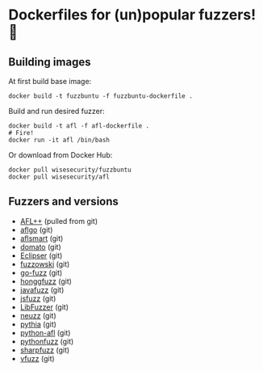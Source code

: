 # Dockerfiles for (un)popular fuzzers! 🐳

## Building images

At first build base image:

```
docker build -t fuzzbuntu -f fuzzbuntu-dockerfile .
```

Build and run desired fuzzer:

```
docker build -t afl -f afl-dockerfile .
# Fire!
docker run -it afl /bin/bash
```

Or download from Docker Hub:

```
docker pull wisesecurity/fuzzbuntu
docker pull wisesecurity/afl
```

## Fuzzers and versions

+ [AFL++](https://github.com/vanhauser-thc/AFLplusplus) (pulled from git)
+ [aflgo](https://github.com/aflgo/aflgo) (git)
+ [aflsmart](https://github.com/aflsmart/aflsmart) (git)
+ [domato](https://github.com/googleprojectzero/domato) (git)
+ [Eclipser](https://github.com/SoftSec-KAIST/Eclipser) (git)
+ [fuzzowski](https://github.com/nccgroup/fuzzowski) (git)
+ [go-fuzz](https://github.com/dvyukov/go-fuzz) (git)
+ [honggfuzz](https://github.com/google/honggfuzz) (git)
+ [javafuzz](https://github.com/fuzzitdev/javafuzz) (git)
+ [jsfuzz](https://github.com/fuzzitdev/jsfuzz) (git)
+ [LibFuzzer](https://llvm.org/docs/LibFuzzer.html) (git)
+ [neuzz](https://github.com/Dongdongshe/neuzz) (git)
+ [pythia](https://github.com/mboehme/pythia) (git)
+ [python-afl](https://github.com/jwilk/python-afl) (git)
+ [pythonfuzz](https://github.com/fuzzitdev/pythonfuzz) (git)
+ [sharpfuzz](https://github.com/Metalnem/sharpfuzz) (git)
+ [vfuzz](https://github.com/guidovranken/vfuzz) (git)


